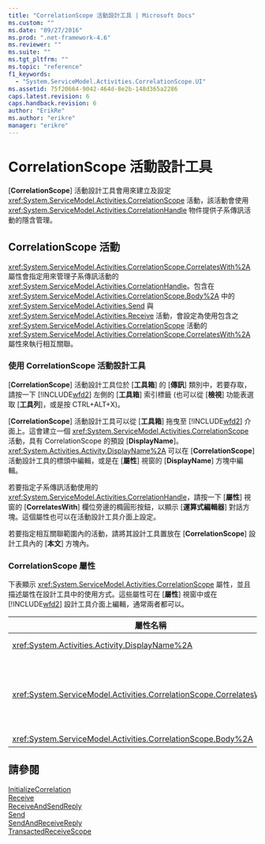 ```yaml
---
title: "CorrelationScope 活動設計工具 | Microsoft Docs"
ms.custom: ""
ms.date: "09/27/2016"
ms.prod: ".net-framework-4.6"
ms.reviewer: ""
ms.suite: ""
ms.tgt_pltfrm: ""
ms.topic: "reference"
f1_keywords: 
  - "System.ServiceModel.Activities.CorrelationScope.UI"
ms.assetid: 75f20664-9042-464d-8e2b-148d365a2286
caps.latest.revision: 6
caps.handback.revision: 6
author: "ErikRe"
ms.author: "erikre"
manager: "erikre"
---
```

# CorrelationScope 活動設計工具
\[**CorrelationScope**\] 活動設計工具會用來建立及設定 <xref:System.ServiceModel.Activities.CorrelationScope> 活動，該活動會使用 <xref:System.ServiceModel.Activities.CorrelationHandle> 物件提供子系傳訊活動的隱含管理。  
  
## CorrelationScope 活動  
 <xref:System.ServiceModel.Activities.CorrelationScope.CorrelatesWith%2A> 屬性會指定用來管理子系傳訊活動的 <xref:System.ServiceModel.Activities.CorrelationHandle>。包含在 <xref:System.ServiceModel.Activities.CorrelationScope.Body%2A> 中的 <xref:System.ServiceModel.Activities.Send> 與 <xref:System.ServiceModel.Activities.Receive> 活動，會設定為使用包含之 <xref:System.ServiceModel.Activities.CorrelationScope> 活動的 <xref:System.ServiceModel.Activities.CorrelationScope.CorrelatesWith%2A> 屬性來執行相互關聯。  
  
### 使用 CorrelationScope 活動設計工具  
 \[**CorrelationScope**\] 活動設計工具位於 \[**工具箱**\] 的 \[**傳訊**\] 類別中，若要存取，請按一下 [!INCLUDE[wfd2](../workflow-designer/includes/wfd2_md.md)] 左側的 \[**工具箱**\] 索引標籤 \(也可以從 \[**檢視**\] 功能表選取 \[**工具列**\]，或是按 CTRL\+ALT\+X\)。  
  
 \[**CorrelationScope**\] 活動設計工具可以從 \[**工具箱**\] 拖曳至 [!INCLUDE[wfd2](../workflow-designer/includes/wfd2_md.md)] 介面上。這會建立一個 <xref:System.ServiceModel.Activities.CorrelationScope> 活動，具有 CorrelationScope 的預設 \[**DisplayName**\]。<xref:System.Activities.Activity.DisplayName%2A> 可以在 \[**CorrelationScope**\] 活動設計工具的標頭中編輯，或是在 \[**屬性**\] 視窗的 \[**DisplayName**\] 方塊中編輯。  
  
 若要指定子系傳訊活動使用的 <xref:System.ServiceModel.Activities.CorrelationHandle>，請按一下 \[**屬性**\] 視窗的 \[**CorrelatesWith**\] 欄位旁邊的橢圓形按鈕，以顯示 \[**運算式編輯器**\] 對話方塊。這個屬性也可以在活動設計工具介面上設定。  
  
 若要指定相互關聯範圍內的活動，請將其設計工具置放在 \[**CorrelationScope**\] 設計工具內的 \[**本文**\] 方塊內。  
  
### CorrelationScope 屬性  
 下表顯示 <xref:System.ServiceModel.Activities.CorrelationScope> 屬性，並且描述屬性在設計工具中的使用方式。這些屬性可在 \[**屬性**\] 視窗中或在 [!INCLUDE[wfd2](../workflow-designer/includes/wfd2_md.md)] 設計工具介面上編輯，通常兩者都可以。  
  
|屬性名稱|必要|使用方式|  
|----------|--------|----------|  
|<xref:System.Activities.Activity.DisplayName%2A>|False|<xref:System.ServiceModel.Activities.InitializeCorrelation> 活動可選用的易記名稱。|  
|<xref:System.ServiceModel.Activities.CorrelationScope.CorrelatesWith%2A>|False|指定用來管理子系傳訊活動的 <xref:System.ServiceModel.Activities.CorrelationHandle>。如果沒有設定這個屬性，<xref:System.ServiceModel.Activities.CorrelationScope> 會自動建立隱含 <xref:System.ServiceModel.Activities.CorrelationHandle>。|  
|<xref:System.ServiceModel.Activities.CorrelationScope.Body%2A>|False|指定相互關聯範圍內的活動。|  
  
## 請參閱  
 [InitializeCorrelation](../workflow-designer/initializecorrelation-activity-designer.md)   
 [Receive](../workflow-designer/receive-activity-designer.md)   
 [ReceiveAndSendReply](../workflow-designer/receiveandsendreply-template-designer.md)   
 [Send](../workflow-designer/send-activity-designer.md)   
 [SendAndReceiveReply](../workflow-designer/sendandreceivereply-template-designer.md)   
 [TransactedReceiveScope](../workflow-designer/transactedreceivescope-activity-designer.md)